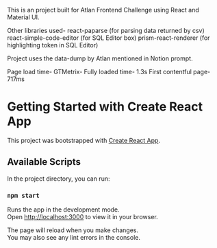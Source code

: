 This is an project built for Atlan Frontend Challenge using React and Material UI.

Other libraries used-
react-paparse (for parsing data returned by csv)
react-simple-code-editor (for SQL Editor box)
prism-react-renderer (for highlighting token in SQL Editor)

Project uses the data-dump by Atlan mentioned in Notion prompt.

Page load time-
GTMetrix- Fully loaded time- 1.3s
First contentful page- 717ms

# Getting Started with Create React App

This project was bootstrapped with [Create React App](https://github.com/facebook/create-react-app).

## Available Scripts

In the project directory, you can run:

### `npm start`

Runs the app in the development mode.\
Open [http://localhost:3000](http://localhost:3000) to view it in your browser.

The page will reload when you make changes.\
You may also see any lint errors in the console.

